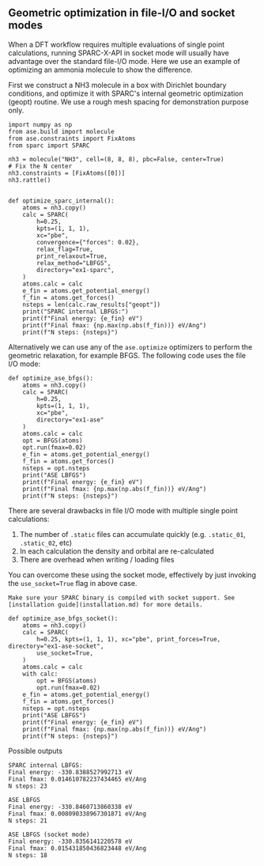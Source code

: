 ## Geometric optimization in file-I/O and socket modes

When a DFT workflow requires multiple evaluations of single point
calculations, running SPARC-X-API in socket mode will usually have
advantage over the standard file-I/O mode. Here we use an example of
optimizing an ammonia molecule to show the difference.

First we construct a NH3 molecule in a box with Dirichlet boundary
conditions, and optimize it with SPARC's internal geometric optimization
(geopt) routine. We use a rough mesh spacing for demonstration purpose only.
```{code} python
import numpy as np
from ase.build import molecule
from ase.constraints import FixAtoms
from sparc import SPARC

nh3 = molecule("NH3", cell=(8, 8, 8), pbc=False, center=True)
# Fix the N center
nh3.constraints = [FixAtoms([0])]
nh3.rattle()


def optimize_sparc_internal():
    atoms = nh3.copy()
    calc = SPARC(
        h=0.25,
        kpts=(1, 1, 1),
        xc="pbe",
        convergence={"forces": 0.02},
        relax_flag=True,
        print_relaxout=True,
        relax_method="LBFGS",
        directory="ex1-sparc",
    )
    atoms.calc = calc
    e_fin = atoms.get_potential_energy()
    f_fin = atoms.get_forces()
    nsteps = len(calc.raw_results["geopt"])
    print("SPARC internal LBFGS:")
    print(f"Final energy: {e_fin} eV")
    print(f"Final fmax: {np.max(np.abs(f_fin))} eV/Ang")
    print(f"N steps: {nsteps}")
```

Alternatively we can use any of the `ase.optimize` optimizers to perform
the geometric relaxation, for example BFGS.
The following code uses the file I/O mode:
```{code} python
def optimize_ase_bfgs():
    atoms = nh3.copy()
    calc = SPARC(
        h=0.25,
        kpts=(1, 1, 1),
        xc="pbe",
        directory="ex1-ase"
    )
    atoms.calc = calc
    opt = BFGS(atoms)
    opt.run(fmax=0.02)
    e_fin = atoms.get_potential_energy()
    f_fin = atoms.get_forces()
    nsteps = opt.nsteps
    print("ASE LBFGS")
    print(f"Final energy: {e_fin} eV")
    print(f"Final fmax: {np.max(np.abs(f_fin))} eV/Ang")
    print(f"N steps: {nsteps}")
```

There are several drawbacks in file I/O mode with multiple single point
calculations:

1) The number of `.static` files can accumulate quickly (e.g. `.static_01`, `.static_02`, etc)
2) In each calculation the density and orbital are re-calculated
3) There are overhead when writing / loading files

You can overcome these using the socket mode, effectively by just
invoking the `use_socket=True` flag in above case.
```{note}
Make sure your SPARC binary is compiled with socket support. See [installation guide](installation.md) for more details.
```

```{code} python
def optimize_ase_bfgs_socket():
    atoms = nh3.copy()
    calc = SPARC(
        h=0.25, kpts=(1, 1, 1), xc="pbe", print_forces=True, directory="ex1-ase-socket",
        use_socket=True,
    )
    atoms.calc = calc
    with calc:
        opt = BFGS(atoms)
        opt.run(fmax=0.02)
    e_fin = atoms.get_potential_energy()
    f_fin = atoms.get_forces()
    nsteps = opt.nsteps
    print("ASE LBFGS")
    print(f"Final energy: {e_fin} eV")
    print(f"Final fmax: {np.max(np.abs(f_fin))} eV/Ang")
    print(f"N steps: {nsteps}")
```

Possible outputs
```{raw}
SPARC internal LBFGS:
Final energy: -330.8388527992713 eV
Final fmax: 0.014610782237434465 eV/Ang
N steps: 23
```

```{raw}
ASE LBFGS
Final energy: -330.8460713860338 eV
Final fmax: 0.008090338967301871 eV/Ang
N steps: 21
```

```{raw}
ASE LBFGS (socket mode)
Final energy: -330.8356141220578 eV
Final fmax: 0.015431850436823448 eV/Ang
N steps: 18
```
